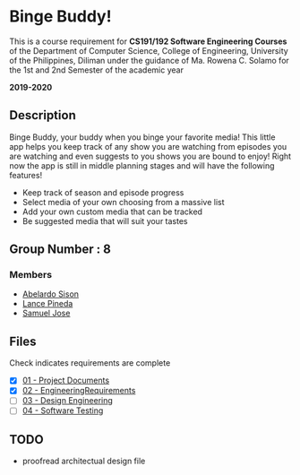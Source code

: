# Binge Buddy!
This is a course requirement for **CS191/192 Software Engineering Courses** of the Department of
Computer Science, College of Engineering, 
University of the Philippines, Diliman under 
the guidance of Ma. Rowena C. Solamo for the
1st and 2nd Semester of the academic year

**2019-2020**
## Description
Binge Buddy, your buddy when you binge your favorite media! This little app helps you keep track of any show you are watching from episodes you are watching and even suggests to you shows you are bound to enjoy! Right now the app is still in middle planning stages and will have the following features!
- Keep track of season and episode progress
- Select media of your own choosing from a massive list
- Add your own custom media that can be tracked
- Be suggested media that will suit your tastes

## Group Number : 8
### Members
- [Abelardo Sison](https://github.com/Riler4899)
- [Lance Pineda](https://github.com/PinedaLD)
- [Samuel Jose](https://github.com/blink-blink)


## Files
Check indicates requirements are complete
- [X] [01 - Project Documents](https://github.com/Riler4899/Cs-191-Show-Tracker/tree/master/01%20-%20Project%20Documents)
- [X] [02 - EngineeringRequirements](https://github.com/Riler4899/Cs-191-Show-Tracker/tree/master/02-EngineeringRequirements)
- [ ] [03 - Design Engineering](https://github.com/Riler4899/Cs-191-Show-Tracker/tree/master/03%20-%20Design%20Engineering)
- [ ] [04 - Software Testing](https://github.com/Riler4899/Cs-191-Show-Tracker/tree/master/04%20-%20Software%20Testing)

## TODO
- proofread architectual design file
